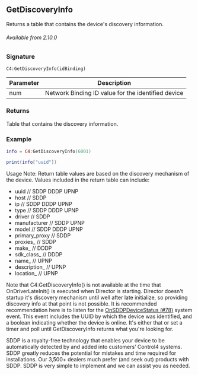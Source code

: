## GetDiscoveryInfo

Returns a table that contains the device's discovery information.

###### Available from 2.10.0

### Signature

`C4:GetDiscoveryInfo(idBinding)`

| Parameter | Description |
| --- | --- |
| num | Network Binding ID value for the identified device |


### Returns

Table that contains the discovery information.


### Example

```lua
info = C4:GetDiscoveryInfo(6001)

print(info["uuid"])
```



Usage Note: Return table values are based on the discovery mechanism of the device. Values included in the return table can include:

- uuid // SDDP DDDP UPNP
- host // SDDP
- ip // SDDP DDDP UPNP
- type // SDDP DDDP UPNP
- driver // SDDP     
- manufacturer // SDDP UPNP
- model // SDDP DDDP UPNP
- primary_proxy // SDDP
- proxies_ // SDDP
- make_ // DDDP
- sdk_class_ // DDDP
- name_ // UPNP
- description_ // UPNP
- location_ // UPNP



Note that C4:GetDiscoveryInfo() is not available at the time that OnDriverLateInit() is executed when Director is starting. Director doesn't startup it's discovery mechanism until well after late initialize, so providing discovery info at that point is not possible. It is recommended recommendation here is to listen for the [OnSDDPDeviceStatus (#78)][1] system event. This event includes the UUID by which the device was identified, and a boolean indicating whether the device is online. It's either that or set a timer and poll until GetDiscoveryInfo returns what you're looking for.

SDDP is a royalty-free technology that enables your device to be automatically detected by and added into customers’ Control4 systems. SDDP greatly reduces the potential for mistakes and time required for installations. Our 3,500+ dealers much prefer (and seek out) products with SDDP. SDDP is very simple to implement and we can assist you as needed.

[1]:	https://snap-one.github.io/docs-driverworks-api/#registering-for-system-events